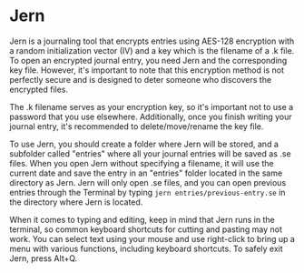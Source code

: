 # Jern
Jern is a journaling tool that encrypts entries using AES-128 encryption with a random initialization vector (IV) and a key which is the filename of a .k file. To open an encrypted journal entry, you need Jern and the corresponding key file. However, it's important to note that this encryption method is not perfectly secure and is designed to deter someone who discovers the encrypted files.

The .k filename serves as your encryption key, so it's important not to use a password that you use elsewhere. Additionally, once you finish writing your journal entry, it's recommended to delete/move/rename the key file.

To use Jern, you should create a folder where Jern will be stored, and a subfolder called "entries" where all your journal entries will be saved as .se files. When you open Jern without specifying a filename, it will use the current date and save the entry in an "entries" folder located in the same directory as Jern. Jern will only open .se files, and you can open previous entries through the Terminal by typing `jern entries/previous-entry.se` in the directory where Jern is located.

When it comes to typing and editing, keep in mind that Jern runs in the terminal, so common keyboard shortcuts for cutting and pasting may not work. You can select text using your mouse and use right-click to bring up a menu with various functions, including keyboard shortcuts. To safely exit Jern, press Alt+Q.
